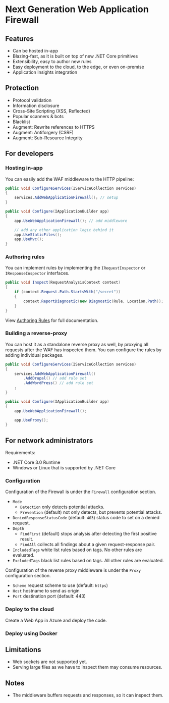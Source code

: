 # Next Generation Web Application Firewall

## Features
 - Can be hosted in-app
 - Blazing-fast, as it is built on top of new .NET Core primitives
 - Extensibility, easy to author new rules
 - Easy deployment to the cloud, to the edge, or even on-premise
 - Application Insights integration

## Protection
 - Protocol validation
 - Information disclosure
 - Cross-Site Scripting (XSS, Reflected)
 - Popular scanners & bots
 - Blacklist
 - Augment: Rewrite references to HTTPS
 - Augment: Antiforgery (CSRF)
 - Augment: Sub-Resource Integrity

## For developers

### Hosting in-app
You can easily add the WAF middleware to the HTTP pipeline:

```csharp
public void ConfigureServices(IServiceCollection services)
{
    services.AddWebApplicationFirewall(); // setup
}

public void Configure(IApplicationBuilder app)
{
    app.UseWebApplicationFirewall(); // add middleware

    // add any other application logic behind it
    app.UseStaticFiles();
    app.UseMvc();
}
```

### Authoring rules
You can implement rules by implementing the `IRequestInspector` or `IResponseInspector` interfaces.

```csharp
public void Inspect(RequestAnalysisContext context)
{
    if (context.Request.Path.StartsWith("/secret"))
    {
        context.ReportDiagnostic(new Diagnostic(Rule, Location.Path));
    }
}
```

View [Authoring Rules](authoring-rules) for full documentation.

### Building a reverse-proxy
You can host it as a standalone reverse proxy as well, by proxying all requests after the WAF has inspected them. You can configure the rules by adding individual packages.

```csharp
public void ConfigureServices(IServiceCollection services)
{
    services.AddWebApplicationFirewall()
        .AddDrupal() // add rule set
        .AddWordPress() // add rule set
    ;
}

public void Configure(IApplicationBuilder app)
{
    app.UseWebApplicationFirewall();

    app.UseProxy();
}
```


## For network administrators

Requirements:
 - .NET Core 3.0 Runtime
 - Windows or Linux that is supported by .NET Core

### Configuration
Configuration of the Firewall is under the `Firewall` configuration section.
 - `Mode`
   - `Detection` only detects potential attacks.
   - `Prevention` (default) not only detects, but prevents potential attacks.
 - `DeniedResponseStatusCode` (default: `403`) status code to set on a denied request.
 - `Depth`
   - `FindFirst` (default) stops analysis after detecting the first positive result.
   - `FindAll` collects all findings about a given request-response pair.
 - `IncludedTags` white list rules based on tags. No other rules are evaluated.
 - `ExcludedTags` black list rules based on tags. All other rules are evaluated.

Configuration of the reverse proxy middleware is under the `Proxy` configuration section.
 - `Scheme` request scheme to use (default: `https`)
 - `Host` hostname to send as origin
 - `Port` destination port (default: 443)

### Deploy to the cloud
Create a Web App in Azure and deploy the code.

### Deploy using Docker




## Limitations
 - Web sockets are not supported yet.
 - Serving large files as we have to inspect them may consume resources.

## Notes
 - The middleware buffers requests and responses, so it can inspect them.
